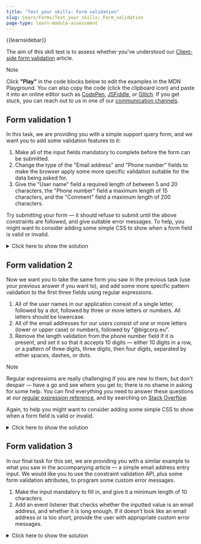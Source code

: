```yaml
---
title: "Test your skills: Form validation"
slug: Learn/Forms/Test_your_skills:_Form_validation
page-type: learn-module-assessment
---
```


{{learnsidebar}}

The aim of this skill test is to assess whether you've understood our [Client-side form validation](/en-US/docs/Learn/Forms/Form_validation) article.

> [!NOTE]
> Click **"Play"** in the code blocks below to edit the examples in the MDN Playground.
> You can also copy the code (click the clipboard icon) and paste it into an online editor such as [CodePen](https://codepen.io/), [JSFiddle](https://jsfiddle.net/), or [Glitch](https://glitch.com/).
> If you get stuck, you can reach out to us in one of our [communication channels](/en-US/docs/MDN/Community/Communication_channels).

## Form validation 1

In this task, we are providing you with a simple support query form, and we want you to add some validation features to it:

1. Make all of the input fields mandatory to complete before the form can be submitted.
2. Change the type of the "Email address" and "Phone number" fields to make the browser apply some more specific validation suitable for the data being asked for.
3. Give the "User name" field a required length of between 5 and 20 characters, the "Phone number" field a maximum length of 15 characters, and the "Comment" field a maximum length of 200 characters.

Try submitting your form — it should refuse to submit until the above constraints are followed, and give suitable error messages. To help, you might want to consider adding some simple CSS to show when a form field is valid or invalid.

<details>
<summary>Click here to show the solution</summary>

In this task, we are providing you with a simple support query form, and we want you to add some validation features to it:

1. Make all of the input fields mandatory to complete before the form can be submitted. This is simple — just use the `required` attribute.
2. Change the type of the "Email address" and "Phone number" fields to make the browser apply some more specific validation suitable for the data being asked for. The `email` and `tel` types are most suitable for these fields.
3. Give the "User name" field a required length of between 5 and 20 characters, the "Phone number" field a maximum length of 15 characters, and the "Comment" field a maximum length of 200 characters. The first and last of these three take string data, so require the `minlength` and `maxlength` attributes. The second one is slightly more tricky — you'd think a phone number would constitute a numeric field, so would require the `max` attribute, but it is the number of digits in a phone number that matter, not the value of the number. This one requires `maxlength` too.

Try submitting your form — it should refuse to submit until the above constraints are followed, and give suitable error messages. To help, you might want to consider adding some simple CSS to show when a form field is valid or invalid.

The finished markup should look something like this:

```html
<form>
  <h2>Enter your support query</h2>
  <ul>
    <li>
      <label for="uname">User name:</label>
      <input
        type="text"
        name="uname"
        id="uname"
        required
        minlength="5"
        maxlength="20" />
    </li>
    <li>
      <label for="email">Email address:</label>
      <input type="email" name="email" id="email" required />
    </li>
    <li>
      <label for="phone">Phone number:</label>
      <input type="tel" name="phone" id="phone" required maxlength="15" />
    </li>
    <li>
      <label for="comment">Comment:</label>
      <textarea name="comment" id="comment" required maxlength="200"></textarea>
    </li>
    <li>
      <button>Submit comment</button>
    </li>
  </ul>
</form>
```

</details>

## Form validation 2

Now we want you to take the same form you saw in the previous task (use your previous answer if you want to), and add some more specific pattern validation to the first three fields using regular expressions.

1. All of the user names in our application consist of a single letter, followed by a dot, followed by three or more letters or numbers. All letters should be lowercase.
2. All of the email addresses for our users consist of one or more letters (lower or upper case) or numbers, followed by "@bigcorp.eu".
3. Remove the length validation from the phone number field if it is present, and set it so that it accepts 10 digits — either 10 digits in a row, or a pattern of three digits, three digits, then four digits, separated by either spaces, dashes, or dots.

> [!NOTE]
> Regular expressions are really challenging if you are new to them, but don't despair — have a go and see where you get to; there is no shame in asking for some help. You can find everything you need to answer these questions at our [regular expression reference](/en-US/docs/Web/JavaScript/Guide/Regular_expressions), and by searching on [Stack Overflow](https://stackoverflow.com/).

Again, to help you might want to consider adding some simple CSS to show when a form field is valid or invalid.

<details>
<summary>Click here to show the solution</summary>

Now we want you to take the same form you saw in the previous task (use your previous answer if you want to), and add some more specific pattern validation to the first three fields.

1. All of the user names in our application consist of a single letter, followed by a dot, followed by three or more letters or numbers. All letters should be lowercase. This will work — `pattern="[a-z]{1}\.[a-z0-9]{3,}"`.
2. All of the email addresses for our users consist of one or more letters (lower or upper case) or numbers, followed by "@bigcorp.eu". This will work — `[a-zA-Z0-9]+@bigcorp\.eu`.
3. Remove the length validation from the phone number field if it is present, and set it so that it accepts 10 digits — either 10 digits in a row, or a pattern of three digits, three digits, then four digits, separated by either spaces, dashes, or dots. The following will work for this — `pattern="[0-9]{10}|[0-9]{3}[\-. ][0-9]{3}[\-. ][0-9]{4}"` — although bear in mind that it will work if the separators are not all the same (e.g. one dot and two dashes). This is OK for the purposes of this task — you'd be unlikely to get people entering numbers like this anyway, and it would be easy to sanitize the data on the server.

Try submitting your form — it should refuse to submit until the above constraints are followed, and give suitable error messages. To help, you might want to consider adding some simple CSS to show when a form field is valid or invalid.

The finished markup should look something like this:

```html
<form>
  <h2>Enter your support query</h2>
  <ul>
    <li>
      <label for="uname">User name:</label>
      <input
        type="text"
        name="uname"
        id="uname"
        required
        pattern="[a-z]{1}\.[a-z0-9]{3,}" />
    </li>
    <li>
      <label for="email">Email address:</label>
      <input
        type="text"
        name="email"
        id="email"
        required
        pattern="[A-z0-9]+@bigcorp.eu" />
    </li>
    <li>
      <label for="phone">Phone number:</label>
      <input
        type="text"
        name="phone"
        id="phone"
        required
        pattern="[0-9]{10}|[0-9]{3}[\-. ][0-9]{3}[\-. ][0-9]{4}" />
    </li>
    <li>
      <label for="comment">Comment:</label>
      <textarea name="comment" id="comment" required> </textarea>
    </li>
    <li>
      <button>Submit comment</button>
    </li>
  </ul>
</form>
```

</details>

## Form validation 3

In our final task for this set, we are providing you with a similar example to what you saw in the accompanying article — a simple email address entry input. We would like you to use the constraint validation API, plus some form validation attributes, to program some custom error messages.

1. Make the input mandatory to fill in, and give it a minimum length of 10 characters.
2. Add an event listener that checks whether the inputted value is an email address, and whether it is long enough. If it doesn't look like an email address or is too short, provide the user with appropriate custom error messages.

<details>
<summary>Click here to show the solution</summary>

In our final task for this set, we are providing you with a similar example to what you saw in the accompanying article — a simple email address entry input. We would like you to use the constraint validation API, plus some form validation attributes, to program some custom error messages.

1. Make the input mandatory to fill in, and give it a minimum length of 10 characters.
2. Add an event listener that checks whether the inputted value is an email address, and whether it is long enough. If it doesn't look like an email address or is too short, provide the user with appropriate custom error messages.

The finished markup should look something like this:

```html
<form>
  <label for="mail">
    I would like you to provide me with an email address:
  </label>
  <input type="email" id="mail" name="mail" required minlength="10" />
  <button>Submit</button>
</form>
```

And the JavaScript should look something like this:

```js
const email = document.getElementById("mail");

email.addEventListener("input", function (event) {
  if (email.validity.typeMismatch) {
    email.setCustomValidity("I am expecting an email address!");
  } else if (email.validity.tooShort) {
    email.setCustomValidity("Your email address is too short!!");
  } else {
    email.setCustomValidity("");
  }
});
```

</details>

